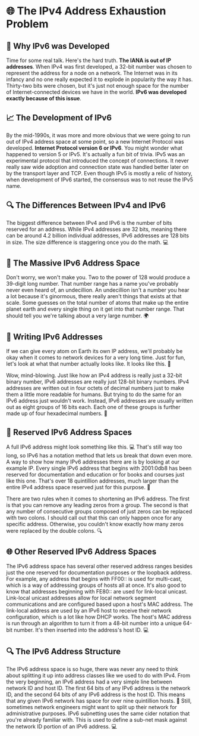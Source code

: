 # 🌐 The IPv4 Address Exhaustion Problem

## 🤔 Why IPv6 was Developed

Time for some real talk. Here's the hard truth. **The IANA is out of IP addresses**. When IPv4 was first developed, a 32-bit number was chosen to represent the address for a node on a network. The Internet was in its infancy and no one really expected it to explode in popularity the way it has. Thirty-two bits were chosen, but it's just not enough space for the number of Internet-connected devices we have in the world. **IPv6 was developed exactly because of this issue**.

## 📈 The Development of IPv6

By the mid-1990s, it was more and more obvious that we were going to run out of IPv4 address space at some point, so a new Internet Protocol was developed. **Internet Protocol version 6 or IPv6**. You might wonder what happened to version 5 or IPv5. It's actually a fun bit of trivia. IPv5 was an experimental protocol that introduced the concept of connections. It never really saw wide adoption and connection state was handled better later on by the transport layer and TCP. Even though IPv5 is mostly a relic of history, when development of IPv6 started, the consensus was to not reuse the IPv5 name.

## 🔍 The Differences Between IPv4 and IPv6

The biggest difference between IPv4 and IPv6 is the number of bits reserved for an address. While IPv4 addresses are 32 bits, meaning there can be around 4.2 billion individual addresses, IPv6 addresses are 128 bits in size. The size difference is staggering once you do the math. 💻

## 🔢 The Massive IPv6 Address Space

Don't worry, we won't make you. Two to the power of 128 would produce a 39-digit long number. That number range has a name you've probably never even heard of, an undecillion. An undecillion isn't a number you hear a lot because it's ginormous, there really aren't things that exists at that scale. Some guesses on the total number of atoms that make up the entire planet earth and every single thing on it get into that number range. That should tell you we're talking about a very large number. 🌍

## 📝 Writing IPv6 Addresses

If we can give every atom on Earth its own IP address, we'll probably be okay when it comes to network devices for a very long time. Just for fun, let's look at what that number actually looks like. It looks like this. 🤯

Wow, mind-blowing. Just like how an IPv4 address is really just a 32-bit binary number, IPv6 addresses are really just 128-bit binary numbers. IPv4 addresses are written out in four octets of decimal numbers just to make them a little more readable for humans. But trying to do the same for an IPv6 address just wouldn't work. Instead, IPv6 addresses are usually written out as eight groups of 16 bits each. Each one of these groups is further made up of four hexadecimal numbers. 🔢

## 📒 Reserved IPv6 Address Spaces

A full IPv6 address might look something like this. 💻 That's still way too long, so IPv6 has a notation method that lets us break that down even more. A way to show how many IPv6 addresses there are is by looking at our example IP. Every single IPv6 address that begins with 2001:0db8 has been reserved for documentation and education or for books and courses just like this one. That's over 18 quintillion addresses, much larger than the entire IPv4 address space reserved just for this purpose. 🤯

There are two rules when it comes to shortening an IPv6 address. The first is that you can remove any leading zeros from a group. The second is that any number of consecutive groups composed of just zeros can be replaced with two colons. I should call out that this can only happen once for any specific address. Otherwise, you couldn't know exactly how many zeros were replaced by the double colons. 🔍

## 🌐 Other Reserved IPv6 Address Spaces

The IPv6 address space has several other reserved address ranges besides just the one reserved for documentation purposes or the loopback address. For example, any address that begins with FF00:: is used for multi-cast, which is a way of addressing groups of hosts all at once. It's also good to know that addresses beginning with FE80:: are used for link-local unicast. Link-local unicast addresses allow for local network segment communications and are configured based upon a host's MAC address. The link-local address are used by an IPv6 host to receive their network configuration, which is a lot like how DHCP works. The host's MAC address is run through an algorithm to turn it from a 48-bit number into a unique 64-bit number. It's then inserted into the address's host ID. 💻

## 🔍 The IPv6 Address Structure

The IPv6 address space is so huge, there was never any need to think about splitting it up into address classes like we used to do with IPv4. From the very beginning, an IPv6 address had a very simple line between network ID and host ID. The first 64 bits of any IPv6 address is the network ID, and the second 64 bits of any IPv6 address is the host ID. This means that any given IPv6 network has space for over nine quintillion hosts. 🤯 Still, sometimes network engineers might want to split up their network for administrative purposes. IPv6 subnetting uses the same cider notation that you're already familiar with. This is used to define a sub-net mask against the network ID portion of an IPv6 address. 💻